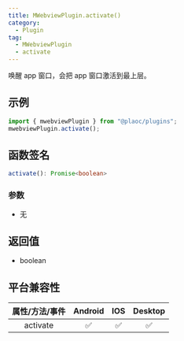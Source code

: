 ```yaml
---
title: MWebviewPlugin.activate()
category:
  - Plugin
tag:
  - MWebviewPlugin
  - activate
---
```


唤醒 app 窗口，会把 app 窗口激活到最上层。

## 示例

```ts
import { mwebviewPlugin } from "@plaoc/plugins";
mwebviewPlugin.activate();
```

## 函数签名

```ts
activate(): Promise<boolean>
```

### 参数

- 无

## 返回值

- boolean

## 平台兼容性

| 属性/方法/事件 | Android | IOS | Desktop |
| :------------: | :-----: | :-: | :-----: |
|    activate    |   ✅    | ✅  |   ✅    |

